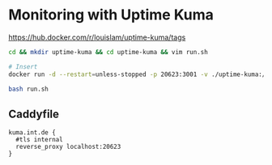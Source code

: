 # Monitoring with Uptime Kuma

<https://hub.docker.com/r/louislam/uptime-kuma/tags>

```bash
cd && mkdir uptime-kuma && cd uptime-kuma && vim run.sh

# Insert
docker run -d --restart=unless-stopped -p 20623:3001 -v ./uptime-kuma:/app/data --name uptime-kuma louislam/uptime-kuma:1

bash run.sh
```

## Caddyfile

```Caddyfile
kuma.int.de {
  #tls internal
  reverse_proxy localhost:20623
}
```
